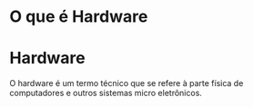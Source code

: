 # O que é Hardware

# Hardware

O hardware é um termo técnico que se refere à parte física de computadores e outros sistemas micro eletrônicos.